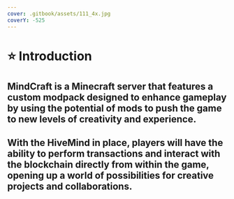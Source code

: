 ```yaml
---
cover: .gitbook/assets/111_4x.jpg
coverY: -525
---
```


# ⭐ Introduction

## MindCraft is a Minecraft server that features a custom modpack designed to enhance gameplay by using the potential of mods to push the game to new levels of creativity and experience.

##

##

## With the HiveMind in place, players will have the ability to perform transactions and interact with the blockchain directly from within the game, opening up a world of possibilities for creative projects and collaborations.
